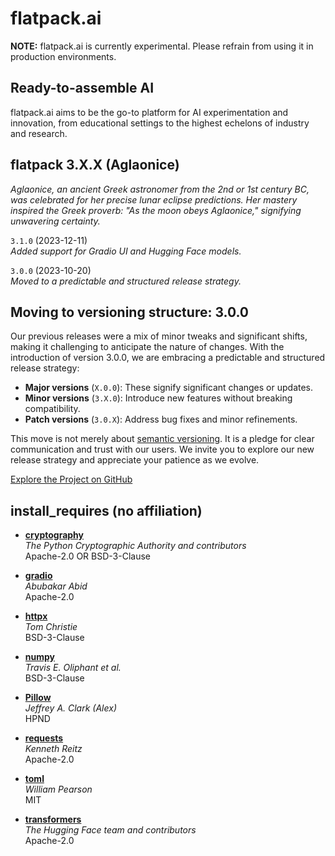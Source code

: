 # flatpack.ai

**NOTE:** flatpack.ai is currently experimental. Please refrain from using it in production environments.

## Ready-to-assemble AI

flatpack.ai aims to be the go-to platform for AI experimentation and innovation, from educational settings to the
highest echelons of industry and research.

## flatpack 3.X.X (Aglaonice)

*Aglaonice, an ancient Greek astronomer from the 2nd or 1st century BC, was celebrated for her precise lunar eclipse
predictions. Her mastery inspired the Greek proverb: "As the moon obeys Aglaonice," signifying unwavering certainty.*

`3.1.0` (2023-12-11)\
*Added support for Gradio UI and Hugging Face models.*

`3.0.0` (2023-10-20)\
*Moved to a predictable and structured release strategy.*

## Moving to versioning structure: 3.0.0

Our previous releases were a mix of minor tweaks and significant shifts, making it challenging to anticipate the nature
of changes. With the introduction of version 3.0.0, we are embracing a predictable and structured release strategy:

- **Major versions** (`X.0.0`): These signify significant changes or updates.
- **Minor versions** (`3.X.0`): Introduce new features without breaking compatibility.
- **Patch versions** (`3.0.X`): Address bug fixes and minor refinements.

This move is not merely about [semantic versioning](https://semver.org/). It is a pledge for clear communication and
trust with our users. We invite you to explore our new release strategy and appreciate your patience as we evolve.

[Explore the Project on GitHub](https://github.com/romlingroup/flatpack-ai)

## install_requires (no affiliation)

- **[cryptography](https://pypi.org/project/cryptography/)**\
  *The Python Cryptographic Authority and contributors*\
  Apache-2.0 OR BSD-3-Clause

- **[gradio](https://pypi.org/project/gradio/)**\
  *Abubakar Abid*\
  Apache-2.0

- **[httpx](https://pypi.org/project/httpx/)**\
  *Tom Christie*\
  BSD-3-Clause

- **[numpy](https://pypi.org/project/numpy/)**\
  *Travis E. Oliphant et al.*\
  BSD-3-Clause

- **[Pillow](https://pypi.org/project/Pillow/)**\
  *Jeffrey A. Clark (Alex)*\
  HPND

- **[requests](https://pypi.org/project/requests/)**\
  *Kenneth Reitz*\
  Apache-2.0

- **[toml](https://pypi.org/project/toml/)**\
  *William Pearson*\
  MIT

- **[transformers](https://pypi.org/project/transformers/)**\
  *The Hugging Face team and contributors*\
  Apache-2.0